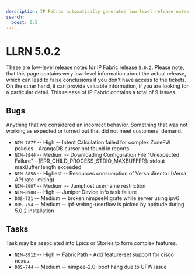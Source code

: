 ```yaml
---
description: IP Fabric automatically generated low-level release notes for version 5.0.2.
search:
  boost: 0.5
---
```


# LLRN 5.0.2

These are low-level release notes for IP Fabric release `5.0.2`. Please note, that this page contains very low-level information about the actual release, which can lead to false conclusions if you don't have access to the tickets. On the other hand, it can provide valuable information, if you are looking for a particular detail. This release of IP Fabric contains a total of 9 issues.

## Bugs

Anything that we considered an incorrect behavior. Something that was not working as expected or turned out that did not meet customers' demand.

- `NIM-7877` -- High -- Intent Calculation failed for complex ZoneFW policies - ArangoDB cursor not found in reports
- `NIM-8844` -- Medium -- Downloading Configuration File "Unexpected Failure" - [ERR_CHILD_PROCESS_STDIO_MAXBUFFER]: stdout maxBuffer length exceeded
- `NIM-8858` -- Highest -- Resources consumption of Versa director (Versa API rate limiting)
- `NIM-8907` -- Medium -- Jumphost username restriction
- `NIM-8988` -- High -- Juniper Device info task failure
- `DOS-721` -- Medium -- broken nimpeeMigrate while server using ipv6
- `DOS-754` -- Medium -- ipf-webng-userflow is picked by aptitude during 5.0.2 installation

## Tasks

Task may be associated into Epics or Stories to form complex features.

- `NIM-8912` -- High -- FabricPath - Add feature-set support for cisco nexus.
- `DOS-744` -- Medium -- nimpee-2.0: boot hang due to UFW issue
